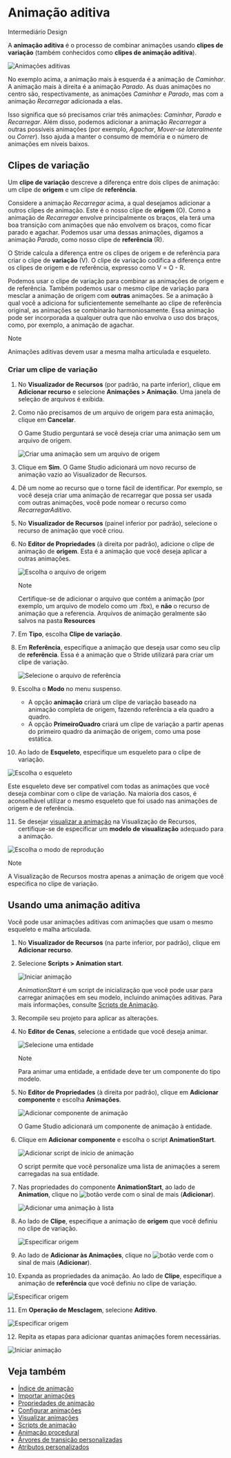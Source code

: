 # Animação aditiva

<span class="badge text-bg-primary">Intermediário</span>
<span class="badge text-bg-success">Design</span>

A **animação aditiva** é o processo de combinar animações usando **clipes de variação** (também conhecidos como **clipes de animação aditiva**).

![Animações aditivas](media/animations-additive-sample.gif)

No exemplo acima, a animação mais à esquerda é a animação de *Caminhar*. A animação mais à direita é a animação *Parado*. As duas animações no centro são, respectivamente, as animações *Caminhar* e *Parado*, mas com a animação *Recarregar* adicionada a elas.

Isso significa que só precisamos criar três animações: *Caminhar*, *Parado* e *Recarregar*. Além disso, podemos adicionar a animação *Recarregar* a outras possíveis animações (por exemplo, *Agachar*, *Mover-se lateralmente* ou *Correr*). Isso ajuda a manter o consumo de memória e o número de animações em níveis baixos.

## Clipes de variação

Um **clipe de variação** descreve a diferença entre dois clipes de animação: um clipe de **origem** e um clipe de **referência**.

Considere a animação *Recarregar* acima, a qual desejamos adicionar a outros clipes de animação. Este é o nosso clipe de **origem** (O). Como a animação de *Recarregar* envolve principalmente os braços, ela terá uma boa transição com animações que não envolvem os braços, como ficar parado e agachar. Podemos usar uma dessas animações, digamos a animação *Parado*, como nosso clipe de **referência** (R).

O Stride calcula a diferença entre os clipes de origem e de referência para criar o clipe de **variação** (V). O clipe de variação codifica a diferença entre os clipes de origem e de referência,  expresso como V = O - R.

Podemos usar o clipe de variação para combinar as animações de origem e de referência. Também podemos usar o mesmo clipe de variação para mesclar a animação de origem com **outras** animações. Se a animação à qual você a adiciona for suficientemente semelhante ao clipe de referência original, as animações se combinarão harmoniosamente. Essa animação pode ser incorporada a qualquer outra que não envolva o uso dos braços, como, por exemplo, a animação de agachar.

> [!Note]
> Animações aditivas devem usar a mesma malha articulada e esqueleto.

### Criar um clipe de variação

1. No **Visualizador de Recursos** (por padrão, na parte inferior), clique em **Adicionar recurso** e selecione **Animações > Animação**. Uma janela de seleção de arquivos é exibida.

2. Como não precisamos de um arquivo de origem para esta animação, clique em **Cancelar**.

   O Game Studio perguntará se você deseja criar uma animação sem um arquivo de origem.

   ![Criar uma animação sem um arquivo de origem](media/create-animation-without-source-file.png)

3. Clique em **Sim**. O Game Studio adicionará um novo recurso de animação vazio ao Visualizador de Recursos.

4. Dê um nome ao recurso que o torne fácil de identificar. Por exemplo, se você deseja criar uma animação de recarregar que possa ser usada com outras animações, você pode nomear o recurso como *RecarregarAditivo*.

5. No **Visualizador de Recursos** (painel inferior por padrão), selecione o recurso de animação que você criou.

6. No **Editor de Propriedades** (à direita por padrão), adicione o clipe de animação de **origem**. Esta é a animação que você deseja aplicar a outras animações.

   ![Escolha o arquivo de origem](media/animations-additive-animations-1.png)

   > [!Note]
   > Certifique-se de adicionar o arquivo que contém a animação (por exemplo, um arquivo de modelo como um .fbx), e **não** o recurso de animação que a referencia. Arquivos de animação geralmente são salvos na pasta **Resources**

7. Em **Tipo**, escolha **Clipe de variação**.

8. Em **Referência**, especifique a animação que deseja usar como seu clip de **referência**. Essa é a animação que o Stride utilizará para criar um clipe de variação.

   ![Selecione o arquivo de referência](media/animations-additive-animations-2.png)

9. Escolha o **Modo** no menu suspenso.

   * A opção **animação** criará um clipe de variação baseado na animação completa de origem, fazendo referência a ela quadro a quadro.
   * A opção **PrimeiroQuadro** criará um clipe de variação a partir apenas do primeiro quadro da animação de origem, como uma pose estática.

10. Ao lado de **Esqueleto**, especifique um esqueleto para o clipe de variação.

   ![Escolha o esqueleto](media/animations-additive-animations-3.png)

   Este esqueleto deve ser compatível com todas as animações que você deseja combinar com o clipe de variação. Na maioria dos casos, é aconselhável utilizar o mesmo esqueleto que foi usado nas animações de origem e de referência.

11. Se desejar [visualizar a animação](preview-animations.md) na Visualização de Recursos,
   certifique-se de especificar um **modelo de visualização** adequado para a animação.

   ![Escolha o modo de reprodução](media/animations-additive-animations-4.png)

   > [!Note]
   > A Visualização de Recursos mostra apenas a animação de origem que você especifica no clipe de variação.

## Usando uma animação aditiva

Você pode usar animações aditivas com animações que usam o mesmo esqueleto e malha articulada.

1. No **Visualizador de Recursos** (na parte inferior, por padrão), clique em **Adicionar recurso**.

2. Selecione **Scripts > Animation start**.

   ![Iniciar animação](media/animations-additive-animations-animation-start.png)

   *AnimationStart* é um script de inicialização que você pode usar para carregar animações em seu modelo, incluindo animações aditivas. Para mais informações, consulte [Scripts de Animação](animation-scripts.md).

3. Recompile seu projeto para aplicar as alterações.

4. No **Editor de Cenas**, selecione a entidade que você deseja animar.

   ![Selecione uma entidade](media/animations-use-3d-animations-select-entity.png)

   > [!Note]
   > Para animar uma entidade, a entidade deve ter um componente do tipo modelo.

5. No **Editor de Propriedades** (à direita por padrão), clique em **Adicionar componente** e escolha **Animações**.

   ![Adicionar componente de animação](media/animations-use-3d-animations-add-animation-component.png)

   O Game Studio adicionará um componente de animação à entidade.

6. Clique em **Adicionar componente** e escolha o script **AnimationStart**.

   ![Adicionar script de início de animação](media/add-animation-start-script.png)

   O script permite que você personalize uma lista de animações a serem carregadas na sua entidade.

7. Nas propriedades do componente **AnimationStart**, ao lado de **Animation**, clique no ![botão verde](~/manual/game-studio/media/green-plus-icon.png) com o sinal de mais (**Adicionar**).

   ![Adicionar uma animação à lista](media/add-animation-to-list.png)

8. Ao lado de **Clipe**, especifique a animação de **origem** que você definiu no clipe de variação.

   ![Especificar origem](media/specify-clip-1.png)

9. Ao lado de **Adicionar às Animações**, clique no ![botão verde](~/manual/game-studio/media/green-plus-icon.png) com o sinal de mais (**Adicionar**).

10. Expanda as propriedades da animação. Ao lado de **Clipe**, especifique a animação de **referência** que você definiu no clipe de variação.

   ![Especificar origem](media/specify-clip-2.png)

11. Em **Operação de Mesclagem**, selecione **Aditivo**.

   ![Especificar origem](media/type-additive.png)

12. Repita as etapas para adicionar quantas animações forem necessárias.

   ![Iniciar animação](media/animations-additive-animations-start2.png)

## Veja também

* [Índice de animação](index.md)
* [Importar animações](import-animations.md)
* [Propriedades de animação](animation-properties.md)
* [Configurar animações](set-up-animations.md)
* [Visualizar animações](preview-animations.md)
* [Scripts de animação](animation-scripts.md)
* [Animação procedural](procedural-animation.md)
* [Árvores de transição personalizadas](custom-blend-trees.md)
* [Atributos personalizados](custom-attributes.md)